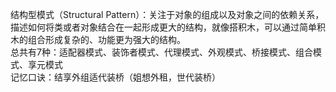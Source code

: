 结构型模式（Structural Pattern）：关注于对象的组成以及对象之间的依赖关系，描述如何将类或者对象结合在一起形成更大的结构，就像搭积木，可以通过简单积木的组合形成复杂的、功能更为强大的结构。<br/>
总共有7种：适配器模式、装饰者模式、代理模式、外观模式、桥接模式、组合模式、享元模式 <br/>
记忆口诀：结享外组适代装桥（姐想外租，世代装桥）
